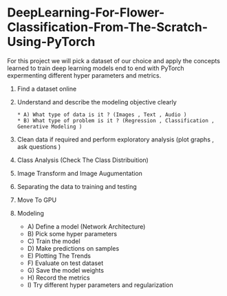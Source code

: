 # DeepLearning-For-Flower-Classification-From-The-Scratch-Using-PyTorch

For this project we will pick a dataset of our choice and apply the concepts learned to train deep learning models end to end with PyTorch expermenting different hyper parameters and metrics.

1) Find a dataset online
2) Understand and describe the modeling objective clearly

       * A) What type of data is it ? (Images , Text , Audio )
       * B) What type of problem is it ? (Regression , Classification , Generative Modeling )
3) Clean data if required and perform exploratory analysis (plot graphs , ask questions )

4) Class Analysis (Check The Class Distribuition)
5) Image Transform and Image Augumentation 
6) Separating the data to training and testing 
7) Move To GPU 
8) Modeling

   * A) Define a model (Network Architecture)
   * B) Pick some hyper parameters
   * C) Train the model
   * D) Make predictions on samples
   * E) Plotting The Trends 
   * F) Evaluate on test dataset
   * G) Save the model weights
   * H) Record the metrics
   * I) Try different hyper parameters and regularization
